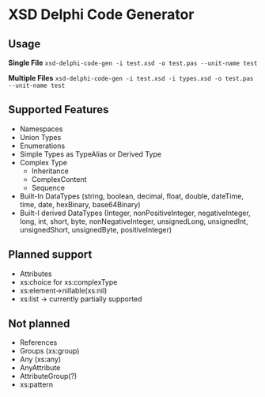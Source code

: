 # XSD Delphi Code Generator
## Usage
**Single File**
`xsd-delphi-code-gen -i test.xsd -o test.pas --unit-name test`

**Multiple Files**
`xsd-delphi-code-gen -i test.xsd -i types.xsd -o test.pas --unit-name test`

## Supported Features
- Namespaces
- Union Types
- Enumerations
- Simple Types as TypeAlias or Derived Type
- Complex Type 
  - Inheritance
  - ComplexContent
  - Sequence
- Built-In DataTypes (string, boolean, decimal, float, double, dateTime, time, date, hexBinary, base64Binary)
- Built-I derived DataTypes (Integer, nonPositiveInteger, negativeInteger, long, int, short, byte, nonNegativeInteger, unsignedLong, unsignedInt, unsignedShort, unsignedByte, positiveInteger)

## Planned support
- Attributes
- xs:choice for xs:complexType
- xs:element->nillable(xs:nil)
- xs:list -> currently partially supported

## Not planned
- References
- Groups (xs:group)
- Any (xs:any)
- AnyAttribute
- AttributeGroup(?)
- xs:pattern